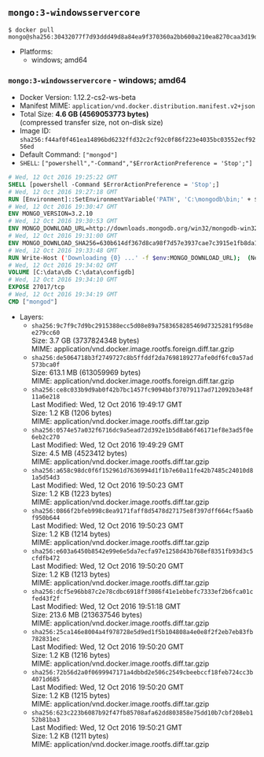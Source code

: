 ## `mongo:3-windowsservercore`

```console
$ docker pull mongo@sha256:30432077f7d93ddd49d8a84ea9f370360a2bb600a210ea8270caa3d19d66d584
```

-	Platforms:
	-	windows; amd64

### `mongo:3-windowsservercore` - windows; amd64

-	Docker Version: 1.12.2-cs2-ws-beta
-	Manifest MIME: `application/vnd.docker.distribution.manifest.v2+json`
-	Total Size: **4.6 GB (4569053773 bytes)**  
	(compressed transfer size, not on-disk size)
-	Image ID: `sha256:f44af0f461ea14896bd6232ffd32c2cf92c0f86f223e4035bc03552ecf9256ed`
-	Default Command: `["mongod"]`
-	`SHELL`: `["powershell","-Command","$ErrorActionPreference = 'Stop';"]`

```dockerfile
# Wed, 12 Oct 2016 19:25:22 GMT
SHELL [powershell -Command $ErrorActionPreference = 'Stop';]
# Wed, 12 Oct 2016 19:27:18 GMT
RUN [Environment]::SetEnvironmentVariable('PATH', 'C:\mongodb\bin;' + $env:PATH, [EnvironmentVariableTarget]::Machine);
# Wed, 12 Oct 2016 19:30:47 GMT
ENV MONGO_VERSION=3.2.10
# Wed, 12 Oct 2016 19:30:53 GMT
ENV MONGO_DOWNLOAD_URL=http://downloads.mongodb.org/win32/mongodb-win32-x86_64-2008plus-ssl-3.2.10-signed.msi
# Wed, 12 Oct 2016 19:31:00 GMT
ENV MONGO_DOWNLOAD_SHA256=630b614df367d8ca98f7d57e3937cae7c3915e1fb8da100f316c680da8d7f4ef
# Wed, 12 Oct 2016 19:33:48 GMT
RUN Write-Host ('Downloading {0} ...' -f $env:MONGO_DOWNLOAD_URL); 	(New-Object System.Net.WebClient).DownloadFile($env:MONGO_DOWNLOAD_URL, 'mongo.msi'); 		Write-Host ('Verifying sha256 ({0}) ...' -f $env:MONGO_DOWNLOAD_SHA256); 	if ((Get-FileHash mongo.msi -Algorithm sha256).Hash -ne $env:MONGO_DOWNLOAD_SHA256) { 		Write-Host 'FAILED!'; 		exit 1; 	}; 		Write-Host 'Installing ...'; 	Start-Process msiexec -Wait 		-ArgumentList @( 			'/i', 			'mongo.msi', 			'/quiet', 			'/qn', 			'INSTALLLOCATION=C:\mongodb', 			'ADDLOCAL=all' 		); 		Write-Host 'Verifying install ...'; 	Write-Host '  mongo --version'; mongo --version; 	Write-Host '  mongod --version'; mongod --version; 		Write-Host 'Removing ...'; 	Remove-Item mongo.msi -Force; 		Write-Host 'Complete.';
# Wed, 12 Oct 2016 19:34:02 GMT
VOLUME [C:\data\db C:\data\configdb]
# Wed, 12 Oct 2016 19:34:10 GMT
EXPOSE 27017/tcp
# Wed, 12 Oct 2016 19:34:19 GMT
CMD ["mongod"]
```

-	Layers:
	-	`sha256:9c7f9c7d9bc2915388ecc5d08e89a7583658285469d7325281f95d8ee279cc60`  
		Size: 3.7 GB (3737824348 bytes)  
		MIME: application/vnd.docker.image.rootfs.foreign.diff.tar.gzip
	-	`sha256:de5064718b3f2749727c8b5ffddf2da7698189277afe0df6fc0a57ad573bca0f`  
		Size: 613.1 MB (613059969 bytes)  
		MIME: application/vnd.docker.image.rootfs.foreign.diff.tar.gzip
	-	`sha256:ce8c033b9d9ab0f42b7bc1457fc9094bbf37079117ad712092b3e48f11a6e218`  
		Last Modified: Wed, 12 Oct 2016 19:49:17 GMT  
		Size: 1.2 KB (1206 bytes)  
		MIME: application/vnd.docker.image.rootfs.diff.tar.gzip
	-	`sha256:0574e57a032f6716dc9a5ead72d392e1b5d8ab6f46171ef8e3ad5f0e6eb2c270`  
		Last Modified: Wed, 12 Oct 2016 19:49:29 GMT  
		Size: 4.5 MB (4523412 bytes)  
		MIME: application/vnd.docker.image.rootfs.diff.tar.gzip
	-	`sha256:a658c98dc0f6f152961d7636994d1f1b7e60a11fe42b7485c24010d81a5d54d3`  
		Last Modified: Wed, 12 Oct 2016 19:50:23 GMT  
		Size: 1.2 KB (1223 bytes)  
		MIME: application/vnd.docker.image.rootfs.diff.tar.gzip
	-	`sha256:0866f2bfeb998c8ea9171faff8d5478d27175e8f397dff664cf5aa6bf950b644`  
		Last Modified: Wed, 12 Oct 2016 19:50:23 GMT  
		Size: 1.2 KB (1214 bytes)  
		MIME: application/vnd.docker.image.rootfs.diff.tar.gzip
	-	`sha256:e603a6450b8542e99e6e5da7ecfa97e1258d43b768ef8351fb93d3c5cfdfb472`  
		Last Modified: Wed, 12 Oct 2016 19:50:20 GMT  
		Size: 1.2 KB (1213 bytes)  
		MIME: application/vnd.docker.image.rootfs.diff.tar.gzip
	-	`sha256:dcf5e96bb87c2e78cdbc6918ff3086f41e1ebbefc7333ef2b6fca01cfed43f2f`  
		Last Modified: Wed, 12 Oct 2016 19:51:18 GMT  
		Size: 213.6 MB (213637546 bytes)  
		MIME: application/vnd.docker.image.rootfs.diff.tar.gzip
	-	`sha256:25ca146e8004a4f978728e5d9ed1f5b104808a4e0e8f2f2eb7eb83fb782831ec`  
		Last Modified: Wed, 12 Oct 2016 19:50:20 GMT  
		Size: 1.2 KB (1216 bytes)  
		MIME: application/vnd.docker.image.rootfs.diff.tar.gzip
	-	`sha256:72b56d2a0f0699947171a4dbbd2e506c2549cbeebccf18feb724cc3b4071d685`  
		Last Modified: Wed, 12 Oct 2016 19:50:20 GMT  
		Size: 1.2 KB (1215 bytes)  
		MIME: application/vnd.docker.image.rootfs.diff.tar.gzip
	-	`sha256:623c223b6087b92f47fb85708afa62dd803858e75dd10b7cbf208eb152b81ba3`  
		Last Modified: Wed, 12 Oct 2016 19:50:21 GMT  
		Size: 1.2 KB (1211 bytes)  
		MIME: application/vnd.docker.image.rootfs.diff.tar.gzip
